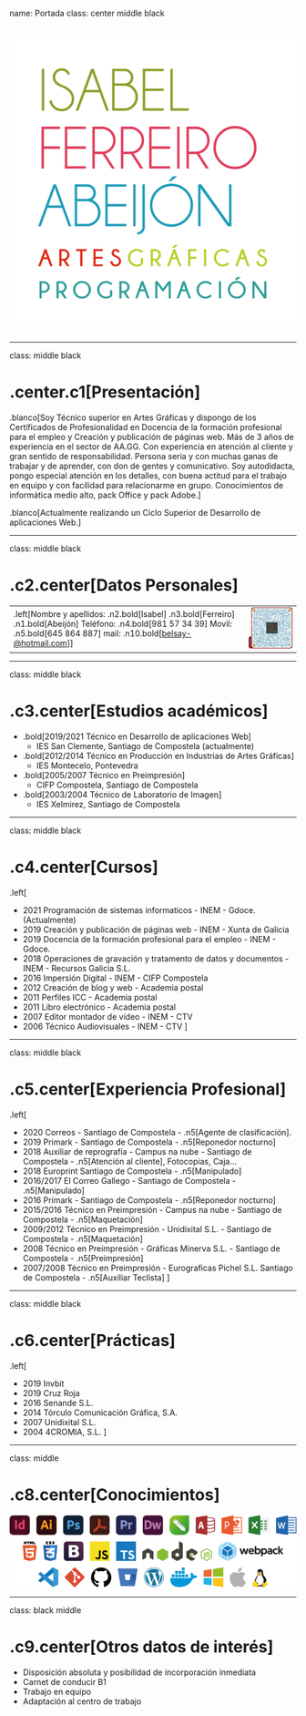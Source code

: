 name: Portada
class: center middle black

# ![logo][image]

---

class: middle black

# .center.c1[Presentación]

.blanco[Soy Técnico superior en Artes Gráficas y dispongo de los Certificados de Profesionalidad en Docencia de la formación profesional para el empleo y Creación y publicación de páginas web. Más de 3 años de experiencia en el sector de AA.GG. Con experiencia en atención al cliente y gran sentido de responsabilidad. Persona seria y con muchas ganas de trabajar y de aprender, con don de gentes y comunicativo. Soy autodidacta, pongo especial atención en los detalles, con buena actitud para el trabajo en equipo y con facilidad para relacionarme en grupo. Conocimientos de informática medio alto, pack Office y pack Adobe.]

.blanco[Actualmente realizando un Ciclo Superior de Desarrollo de aplicaciones Web.]

---

class: middle black

# .c2.center[Datos Personales]

|  | |
| :-- | :--: |
|.left[Nombre y apellidos: .n2.bold[Isabel] .n3.bold[Ferreiro] .n1.bold[Abeijón] Teléfono: .n4.bold[981 57 34 39] Movil: .n5.bold[645 864 887] mail: .n10.bold[belsay-@hotmail.com]]| ![vcard][vcard]|

---

class: middle black

# .c3.center[Estudios académicos]

* .bold[2019/2021 Técnico en Desarrollo de aplicaciones Web]
    - IES San Clemente, Santiago de Compostela \(actualmente\)
* .bold[2012/2014 Técnico en Producción en Industrias de Artes Gráficas]
     - IES Montecelo, Pontevedra
* .bold[2005/2007 Técnico en Preimpresión]
     - CIFP Compostela, Santiago de Compostela
* .bold[2003/2004 Técnico de Laboratorio de Imagen]
    - IES Xelmirez, Santiago de Compostela

---

class: middle black

# .c4.center[Cursos]

.left[
  
* 2021 Programación de sistemas informaticos - INEM - Gdoce. (Actualmente)
* 2019 Creación y publicación de páginas web - INEM -  Xunta de Galicia
* 2019 Docencia de la formación profesional para el empleo - INEM - Gdoce.
* 2018 Operaciones de gravación y tratamento de datos y documentos - INEM - Recursos Galicia S.L.
* 2016 Impersión Digital - INEM - CIFP Compostela
* 2012 Creación de blog y web - Academia postal
* 2011 Perfiles ICC - Academia postal
* 2011 Libro electrónico - Academia postal
* 2007 Editor montador de vídeo - INEM - CTV
* 2006 Técnico Audiovisuales - INEM - CTV
]
---

class: middle black

# .c5.center[Experiencia Profesional]

.left[

* 2020 Correos - Santiago de Compostela - .n5[Agente de clasificación].
* 2019 Primark - Santiago de Compostela - .n5[Reponedor nocturno]
* 2018 Auxiliar de reprografía - Campus na nube - Santiago de Compostela  - .n5[Atención al cliente], Fotocopias, Caja…
* 2018 Europrint Santiago de Compostela - .n5[Manipulado]
* 2016/2017 El Correo Gallego - Santiago de Compostela - .n5[Manipulado]
* 2016 Primark - Santiago de Compostela - .n5[Reponedor nocturno]
* 2015/2016 Técnico en Preimpresión - Campus na nube - Santiago de Compostela  - .n5[Maquetación]
* 2009/2012 Técnico en Preimpresión - Unidixital S.L. - Santiago de Compostela  - .n5[Maquetación]
* 2008 Técnico en Preimpresión - Gráficas Minerva S.L. - Santiago de Compostela  - .n5[Preimpresión]
* 2007/2008 Técnico en Preimpresión - Eurograficas Pichel S.L. Santiago de Compostela - .n5[Auxiliar Teclista]
]

---

class: middle black

# .c6.center[Prácticas]

.left[

* 2019 Invbit
* 2019 Cruz Roja
* 2016 Senande S.L.
* 2014 Tórculo Comunicación Gráfica, S.A.
* 2007 Unidixital S.L.
* 2004 4CROMIA, S.L.
]

---

class: middle

# .c8.center[Conocimientos]

![logos][logos]

---
class:  black middle

# .c9.center[Otros datos de interés]

* Disposición absoluta y posibilidad de incorporación inmediata
* Carnet de conducir B1
* Trabajo en equipo
* Adaptación al centro de trabajo

[image]: assets/img/LOGO2.png
[vcard]: assets/img/LOGO3.png
[logos]: assets/img/tecnologias.png
